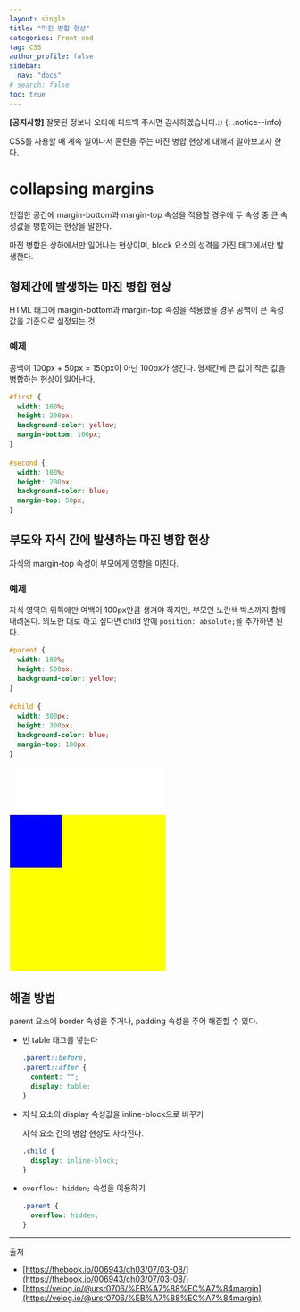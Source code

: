 ```yaml
---
layout: single
title: "마진 병합 현상"
categories: Front-end
tag: CSS
author_profile: false
sidebar:
  nav: "docs"
# search: false
toc: true
---
```


**[공지사항]** 잘못된 정보나 오타에 피드백 주시면 감사하겠습니다.:)
{: .notice--info}

CSS를 사용할 때 계속 일어나서 혼란을 주는 마진 병합 현상에 대해서 알아보고자 한다.  

# collapsing margins

인접한 공간에 margin-bottom과 margin-top 속성을 적용할 경우에 두 속성 중 큰 속성값을 병합하는 현상을 말한다.

마진 병합은 상하에서만 일어나는 현상이며, block 요소의 성격을 가진 태그에서만 발생한다.

## 형제간에 발생하는 마진 병합 현상

HTML 태그에 margin-bottom과 margin-top 속성을 적용했을 경우 공백이 큰 속성값을 기준으로 설정되는 것

### 예제

공백이 100px + 50px = 150px이 아닌 100px가 생긴다. 형제간에 큰 값이 작은 값을 병합하는 현상이 일어난다.

```css
#first {
  width: 100%;
  height: 200px;
  background-color: yellow;
  margin-bottom: 100px;
}

#second {
  width: 100%;
  height: 200px;
  background-color: blue;
  margin-top: 50px;
}
```

## 부모와 자식 간에 발생하는 마진 병합 현상

자식의 margin-top 속성이 부모에게 영향을 미친다.

### 예제

자식 영역의 위쪽에만 여백이 100px만큼 생겨야 하지만, 부모인 노란색 박스까지 함께 내려온다. 의도한 대로 하고 싶다면 child 안에 `position: absolute;`을 추가하면 된다.

```css
#parent {
  width: 100%;
  height: 500px;
  background-color: yellow;
}

#child {
  width: 300px;
  height: 300px;
  background-color: blue;
  margin-top: 100px;
}
```

![collapsing margins](https://github.com/Jeongsiwook/Jeongsiwook.github.io/blob/master/assets/images/2022-07-27/collapsing-margins.jpg?raw=true)

## 해결 방법

parent 요소에 border 속성을 주거나, padding 속성을 주어 해결할 수 있다.

- 빈 table 태그를 넣는다

  ```css
  .parent::before,
  .parent::after {
    content: "";
    display: table;
  }
  ```

- 자식 요소의 display 속성값을 inline-block으로 바꾸기

  자식 요소 간의 병합 현상도 사라진다.

  ```css
  .child {
    display: inline-block;
  }
  ```

- `overflow: hidden;` 속성을 이용하기

  ```css
  .parent {
    overflow: hidden;
  }
  ```

---

출처

- [https://thebook.io/006943/ch03/07/03-08/](https://thebook.io/006943/ch03/07/03-08/)
- [https://velog.io/@ursr0706/%EB%A7%88%EC%A7%84margin](https://velog.io/@ursr0706/%EB%A7%88%EC%A7%84margin)
